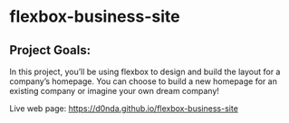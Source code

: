 # flexbox-business-site

## Project Goals:
  In this project, you’ll be using flexbox to design and build the layout for a company’s homepage. You can choose to build a new homepage for an existing company or imagine your own dream company!​

  Live web page: https://d0nda.github.io/flexbox-business-site
